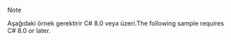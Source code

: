 > [!NOTE]
> <span data-ttu-id="5b060-101">Aşağıdaki örnek gerektirir C# 8.0 veya üzeri.</span><span class="sxs-lookup"><span data-stu-id="5b060-101">The following sample requires C# 8.0 or later.</span></span>

